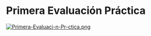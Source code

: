 # Primera Evaluación Práctica

[![Primera-Evaluaci-n-Pr-ctica.png](https://i.postimg.cc/W4qc9R8s/Primera-Evaluaci-n-Pr-ctica.png)](https://postimg.cc/67KP3mFP)
